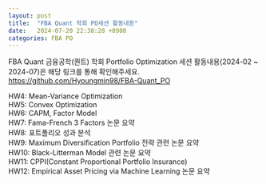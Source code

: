 ```yaml
---
layout: post
title:  "FBA Quant 학회 PO세션 활동내용"
date:   2024-07-20 22:38:28 +0900
categories: FBA PO
---  
```


FBA Quant 금융공학(퀀트) 학회 Portfolio Optimization 세션 활동내용(2024-02 ~ 2024-07)은 해당 링크를 통해 확인해주세요.
https://github.com/Hyoungmin98/FBA-Quant_PO

HW4: Mean-Variance Optimization   
HW5: Convex Optimization     
HW6: CAPM, Factor Model  
HW7: Fama-French 3 Factors 논문 요약  
HW8: 포트폴리오 성과 분석  
HW9: Maximum Diversification Portfolio 전략 관련 논문 요약  
HW10: Black-Litterman Model 관련 논문 요약  
HW11: CPPI(Constant Proportional Portfolio Insurance)    
HW12: Empirical Asset Pricing via Machine Learning 논문 요약
